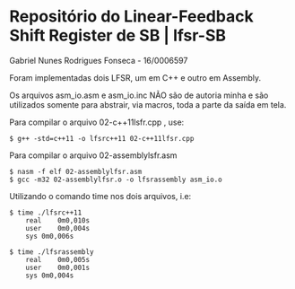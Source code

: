 # Repositório do Linear-Feedback Shift Register de SB | lfsr-SB

Gabriel Nunes Rodrigues Fonseca - 16/0006597

Foram implementadas dois LFSR, um em C++ e outro em Assembly.

Os arquivos asm_io.asm e asm_io.inc NÃO são de autoria
minha e são utilizados somente para abstrair, via macros, toda
a parte da saída em tela. 

Para compilar o arquivo 02-c++11lsfr.cpp , use:

    $ g++ -std=c++11 -o lfsrc++11 02-c++11lfsr.cpp

Para compilar o arquivo 02-assemblylsfr.asm
    
    $ nasm -f elf 02-assemblylfsr.asm
    $ gcc -m32 02-assemblylfsr.o -o lfsrassembly asm_io.o


Utilizando o comando time nos dois arquivos, i.e:

    $ time ./lfsrc++11
        real	0m0,010s
        user	0m0,004s
        sys	0m0,006s

    $ time ./lfsrassembly
        real	0m0,005s
        user	0m0,001s
        sys	0m0,004s

